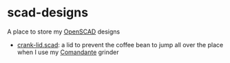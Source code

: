 # scad-designs

A place to store my [OpenSCAD](https://www.openscad.org/) designs

* [crank-lid.scad](crank-lid.scad): a lid to prevent the coffee bean to jump all over the place when I use my [Comandante](https://www.comandantegrinder.com/) grinder
